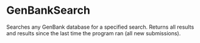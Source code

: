 GenBankSearch
=============

Searches any GenBank database for a specified search. Returns all results and results since the last time the program ran (all new submissions).
